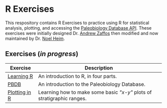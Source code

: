 # R Exercises

This respository contains R Exercises to practice using R for statistical analysis, plotting, and accessing the [Paleobiology Database API](http://paleobiodb.org/data1.2). These exercises were initially designed Dr. [Andrew Zaffos](http://www.azstrata.org) then modified and now maintained by Dr. [Noel Heim](http://sedpaleo.org).

## Exercises (*in progress*)

Exercise | Description
--------- | ----------
[Learning R](https://github.com/naheim/startLearn.R) | An introduction to R, in four parts.
[PBDB](01_PBDB.md) | An introduction to the Paleobiology Database.
[Plotting in R](03_ReviewReadingPlotting.md) | Learning how to make some basic *"x-y"* plots of stratigraphic ranges.